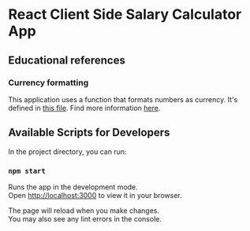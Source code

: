 # React Client Side Salary Calculator App

## Educational references

### Currency formatting

This application uses a function that formats numbers as currency. It's defined in [this file](./utils/formatAsUSD.js). Find more information [here](https://developer.mozilla.org/en-US/docs/Web/JavaScript/Reference/Global_Objects/Intl/NumberFormat).

## Available Scripts for Developers

In the project directory, you can run:

### `npm start`

Runs the app in the development mode.\
Open [http://localhost:3000](http://localhost:3000) to view it in your browser.

The page will reload when you make changes.\
You may also see any lint errors in the console.
